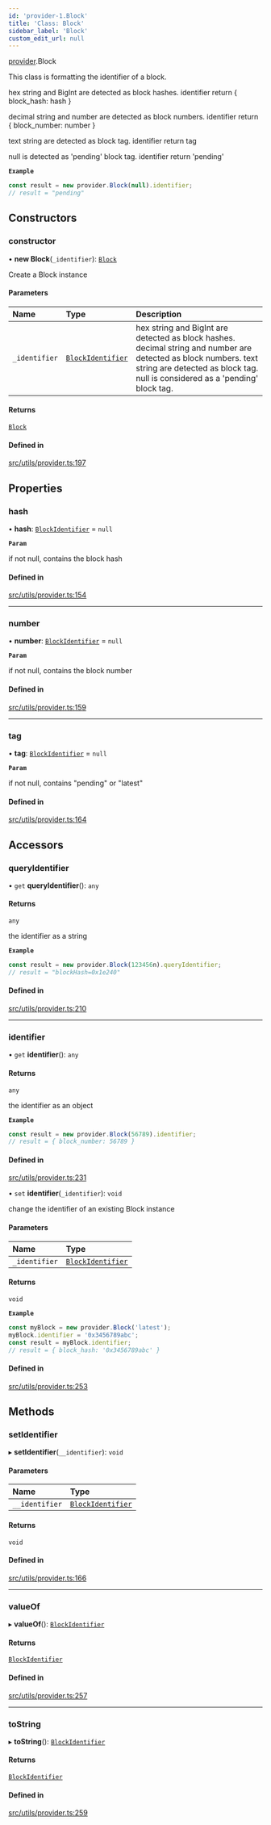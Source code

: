 ```yaml
---
id: 'provider-1.Block'
title: 'Class: Block'
sidebar_label: 'Block'
custom_edit_url: null
---
```


[provider](../namespaces/provider-1.md).Block

This class is formatting the identifier of a block.

hex string and BigInt are detected as block hashes. identifier return { block_hash: hash }

decimal string and number are detected as block numbers. identifier return { block_number: number }

text string are detected as block tag. identifier return tag

null is detected as 'pending' block tag. identifier return 'pending'

**`Example`**

```typescript
const result = new provider.Block(null).identifier;
// result = "pending"
```

## Constructors

### constructor

• **new Block**(`_identifier`): [`Block`](provider-1.Block.md)

Create a Block instance

#### Parameters

| Name          | Type                                                        | Description                                                                                                                                                                                      |
| :------------ | :---------------------------------------------------------- | :----------------------------------------------------------------------------------------------------------------------------------------------------------------------------------------------- |
| `_identifier` | [`BlockIdentifier`](../namespaces/types.md#blockidentifier) | hex string and BigInt are detected as block hashes. decimal string and number are detected as block numbers. text string are detected as block tag. null is considered as a 'pending' block tag. |

#### Returns

[`Block`](provider-1.Block.md)

#### Defined in

[src/utils/provider.ts:197](https://github.com/starknet-io/starknet.js/blob/v6.24.1/src/utils/provider.ts#L197)

## Properties

### hash

• **hash**: [`BlockIdentifier`](../namespaces/types.md#blockidentifier) = `null`

**`Param`**

if not null, contains the block hash

#### Defined in

[src/utils/provider.ts:154](https://github.com/starknet-io/starknet.js/blob/v6.24.1/src/utils/provider.ts#L154)

---

### number

• **number**: [`BlockIdentifier`](../namespaces/types.md#blockidentifier) = `null`

**`Param`**

if not null, contains the block number

#### Defined in

[src/utils/provider.ts:159](https://github.com/starknet-io/starknet.js/blob/v6.24.1/src/utils/provider.ts#L159)

---

### tag

• **tag**: [`BlockIdentifier`](../namespaces/types.md#blockidentifier) = `null`

**`Param`**

if not null, contains "pending" or "latest"

#### Defined in

[src/utils/provider.ts:164](https://github.com/starknet-io/starknet.js/blob/v6.24.1/src/utils/provider.ts#L164)

## Accessors

### queryIdentifier

• `get` **queryIdentifier**(): `any`

#### Returns

`any`

the identifier as a string

**`Example`**

```typescript
const result = new provider.Block(123456n).queryIdentifier;
// result = "blockHash=0x1e240"
```

#### Defined in

[src/utils/provider.ts:210](https://github.com/starknet-io/starknet.js/blob/v6.24.1/src/utils/provider.ts#L210)

---

### identifier

• `get` **identifier**(): `any`

#### Returns

`any`

the identifier as an object

**`Example`**

```typescript
const result = new provider.Block(56789).identifier;
// result = { block_number: 56789 }
```

#### Defined in

[src/utils/provider.ts:231](https://github.com/starknet-io/starknet.js/blob/v6.24.1/src/utils/provider.ts#L231)

• `set` **identifier**(`_identifier`): `void`

change the identifier of an existing Block instance

#### Parameters

| Name          | Type                                                        |
| :------------ | :---------------------------------------------------------- |
| `_identifier` | [`BlockIdentifier`](../namespaces/types.md#blockidentifier) |

#### Returns

`void`

**`Example`**

```typescript
const myBlock = new provider.Block('latest');
myBlock.identifier = '0x3456789abc';
const result = myBlock.identifier;
// result = { block_hash: '0x3456789abc' }
```

#### Defined in

[src/utils/provider.ts:253](https://github.com/starknet-io/starknet.js/blob/v6.24.1/src/utils/provider.ts#L253)

## Methods

### setIdentifier

▸ **setIdentifier**(`__identifier`): `void`

#### Parameters

| Name           | Type                                                        |
| :------------- | :---------------------------------------------------------- |
| `__identifier` | [`BlockIdentifier`](../namespaces/types.md#blockidentifier) |

#### Returns

`void`

#### Defined in

[src/utils/provider.ts:166](https://github.com/starknet-io/starknet.js/blob/v6.24.1/src/utils/provider.ts#L166)

---

### valueOf

▸ **valueOf**(): [`BlockIdentifier`](../namespaces/types.md#blockidentifier)

#### Returns

[`BlockIdentifier`](../namespaces/types.md#blockidentifier)

#### Defined in

[src/utils/provider.ts:257](https://github.com/starknet-io/starknet.js/blob/v6.24.1/src/utils/provider.ts#L257)

---

### toString

▸ **toString**(): [`BlockIdentifier`](../namespaces/types.md#blockidentifier)

#### Returns

[`BlockIdentifier`](../namespaces/types.md#blockidentifier)

#### Defined in

[src/utils/provider.ts:259](https://github.com/starknet-io/starknet.js/blob/v6.24.1/src/utils/provider.ts#L259)
